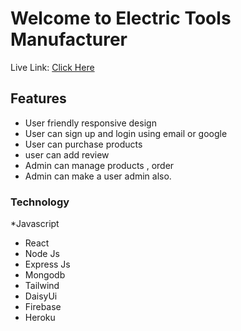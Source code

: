 # Welcome to Electric Tools Manufacturer

Live Link:  [Click Here](https://electric-tools-17384.web.app)

## Features

* User friendly responsive design 
* User can sign up and login using email or google 
* User can purchase products 
* user can add review 
* Admin can manage products , order 
* Admin can make a user admin also. 

### Technology

*Javascript 
* React 
* Node Js 
* Express Js 
* Mongodb 
* Tailwind 
* DaisyUi 
* Firebase 
* Heroku 